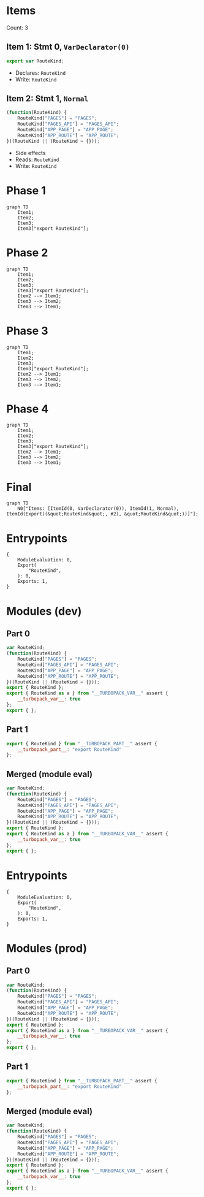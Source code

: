 # Items

Count: 3

## Item 1: Stmt 0, `VarDeclarator(0)`

```js
export var RouteKind;

```

- Declares: `RouteKind`
- Write: `RouteKind`

## Item 2: Stmt 1, `Normal`

```js
(function(RouteKind) {
    RouteKind["PAGES"] = "PAGES";
    RouteKind["PAGES_API"] = "PAGES_API";
    RouteKind["APP_PAGE"] = "APP_PAGE";
    RouteKind["APP_ROUTE"] = "APP_ROUTE";
})(RouteKind || (RouteKind = {}));

```

- Side effects
- Reads: `RouteKind`
- Write: `RouteKind`

# Phase 1
```mermaid
graph TD
    Item1;
    Item2;
    Item3;
    Item3["export RouteKind"];
```
# Phase 2
```mermaid
graph TD
    Item1;
    Item2;
    Item3;
    Item3["export RouteKind"];
    Item2 --> Item1;
    Item3 --> Item2;
    Item3 --> Item1;
```
# Phase 3
```mermaid
graph TD
    Item1;
    Item2;
    Item3;
    Item3["export RouteKind"];
    Item2 --> Item1;
    Item3 --> Item2;
    Item3 --> Item1;
```
# Phase 4
```mermaid
graph TD
    Item1;
    Item2;
    Item3;
    Item3["export RouteKind"];
    Item2 --> Item1;
    Item3 --> Item2;
    Item3 --> Item1;
```
# Final
```mermaid
graph TD
    N0["Items: [ItemId(0, VarDeclarator(0)), ItemId(1, Normal), ItemId(Export((&quot;RouteKind&quot;, #2), &quot;RouteKind&quot;))]"];
```
# Entrypoints

```
{
    ModuleEvaluation: 0,
    Export(
        "RouteKind",
    ): 0,
    Exports: 1,
}
```


# Modules (dev)
## Part 0
```js
var RouteKind;
(function(RouteKind) {
    RouteKind["PAGES"] = "PAGES";
    RouteKind["PAGES_API"] = "PAGES_API";
    RouteKind["APP_PAGE"] = "APP_PAGE";
    RouteKind["APP_ROUTE"] = "APP_ROUTE";
})(RouteKind || (RouteKind = {}));
export { RouteKind };
export { RouteKind as a } from "__TURBOPACK_VAR__" assert {
    __turbopack_var__: true
};
export { };

```
## Part 1
```js
export { RouteKind } from "__TURBOPACK_PART__" assert {
    __turbopack_part__: "export RouteKind"
};

```
## Merged (module eval)
```js
var RouteKind;
(function(RouteKind) {
    RouteKind["PAGES"] = "PAGES";
    RouteKind["PAGES_API"] = "PAGES_API";
    RouteKind["APP_PAGE"] = "APP_PAGE";
    RouteKind["APP_ROUTE"] = "APP_ROUTE";
})(RouteKind || (RouteKind = {}));
export { RouteKind };
export { RouteKind as a } from "__TURBOPACK_VAR__" assert {
    __turbopack_var__: true
};
export { };

```
# Entrypoints

```
{
    ModuleEvaluation: 0,
    Export(
        "RouteKind",
    ): 0,
    Exports: 1,
}
```


# Modules (prod)
## Part 0
```js
var RouteKind;
(function(RouteKind) {
    RouteKind["PAGES"] = "PAGES";
    RouteKind["PAGES_API"] = "PAGES_API";
    RouteKind["APP_PAGE"] = "APP_PAGE";
    RouteKind["APP_ROUTE"] = "APP_ROUTE";
})(RouteKind || (RouteKind = {}));
export { RouteKind };
export { RouteKind as a } from "__TURBOPACK_VAR__" assert {
    __turbopack_var__: true
};
export { };

```
## Part 1
```js
export { RouteKind } from "__TURBOPACK_PART__" assert {
    __turbopack_part__: "export RouteKind"
};

```
## Merged (module eval)
```js
var RouteKind;
(function(RouteKind) {
    RouteKind["PAGES"] = "PAGES";
    RouteKind["PAGES_API"] = "PAGES_API";
    RouteKind["APP_PAGE"] = "APP_PAGE";
    RouteKind["APP_ROUTE"] = "APP_ROUTE";
})(RouteKind || (RouteKind = {}));
export { RouteKind };
export { RouteKind as a } from "__TURBOPACK_VAR__" assert {
    __turbopack_var__: true
};
export { };

```
